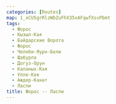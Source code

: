 ```yaml
---
categories: [Routes]
map: 1_xCU5grRlzWbZuFhX35xAFqwfXsvPbmt
tags:
  - Форос
  - Кызыл-Кая
  - Байдарские Ворота
  - Форос
  - Челеби-Яурн-Бели
  - Шабурла
  - Догуз-Орун
  - Каланых-Кая
  - Улле-Кая
  - Аждер-Канат
  - Ласпи
title: Форос -- Ласпи
---
```

